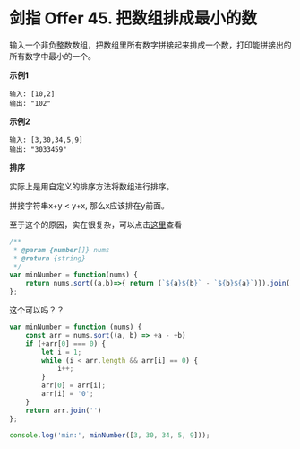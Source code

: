 # 剑指 Offer 45. 把数组排成最小的数

输入一个非负整数数组，把数组里所有数字拼接起来排成一个数，打印能拼接出的所有数字中最小的一个。

**示例1**

```
输入: [10,2]
输出: "102"
```

**示例2**

```
输入: [3,30,34,5,9]
输出: "3033459"
```

**排序**

实际上是用自定义的排序方法将数组进行排序。

拼接字符串x+y < y+x, 那么x应该排在y前面。

至于这个的原因，实在很复杂，可以点击[这里](https://leetcode-cn.com/problems/ba-shu-zu-pai-cheng-zui-xiao-de-shu-lcof/solution/mian-shi-ti-45-ba-shu-zu-pai-cheng-zui-xiao-de-s-4/)查看

```js
/**
 * @param {number[]} nums
 * @return {string}
 */
var minNumber = function(nums) {
    return nums.sort((a,b)=>{ return (`${a}${b}` - `${b}${a}`)}).join('');
};
```


这个可以吗？？
```js
var minNumber = function (nums) {
    const arr = nums.sort((a, b) => +a - +b)
    if (+arr[0] === 0) {
        let i = 1;
        while (i < arr.length && arr[i] == 0) {
            i++;
        }
        arr[0] = arr[i];
        arr[i] = '0';
    }
    return arr.join('')
};

console.log('min:', minNumber([3, 30, 34, 5, 9]));
```